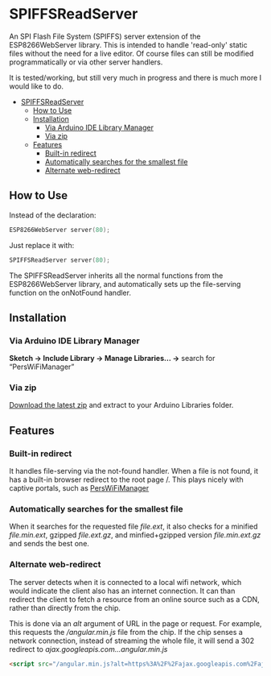 # SPIFFSReadServer
An SPI Flash File System (SPIFFS) server extension of the ESP8266WebServer library. This is intended to handle 'read-only' static files without the need for a live editor. Of course files can still be modified programmatically or via other server handlers.

It is tested/working, but still very much in progress and there is much more I would like to do.

- [SPIFFSReadServer](#spiffsreadserver)
	- [How to Use](#how-to-use)
	- [Installation](#installation)
		- [Via Arduino IDE Library Manager](#via-arduino-ide-library-manager)
		- [Via zip](#via-zip)
	- [Features](#features)
		- [Built-in redirect](#built-in-redirect)
		- [Automatically searches for the smallest file](#automatically-searches-for-the-smallest-file)
		- [Alternate web-redirect](#alternate-web-redirect)

## How to Use

Instead of the declaration:

```cpp
ESP8266WebServer server(80);
```

Just replace it with:

```cpp
SPIFFSReadServer server(80);
```

The SPIFFSReadServer inherits all the normal functions from the ESP8266WebServer library, and automatically sets up the file-serving function on the onNotFound handler.

## Installation

### Via Arduino IDE Library Manager

**Sketch -> Include Library -> Manage Libraries… ->** search for “PersWiFiManager” 

### Via zip

[Download the latest zip](https://github.com/r-downing/SPIFFSReadServer/archive/master.zip) and extract to your Arduino Libraries folder.

## Features
### Built-in redirect
It handles file-serving via the not-found handler. When a file is not found, it has a built-in browser redirect to the root page /. This plays nicely with captive portals, such as [PersWiFiManager](http://ryandowning.net/PersWiFiManager/)

### Automatically searches for the smallest file
When it searches for the requested file *file.ext*, it also checks for a minified *file.min.ext*, gzipped *file.ext.gz*, and minfied+gzipped version *file.min.ext.gz* and sends the best one.

### Alternate web-redirect
The server detects when it is connected to a local wifi network, which would indicate the client also has an internet connection. It can than redirect the client to fetch a resource from an online source such as a CDN, rather than directly from the chip.

This is done via an *alt* argument of URL in the page or request. For example, this requests the */angular.min.js* file from the chip. If the chip senses a network connection, instead of streaming the whole file, it will send a 302 redirect to *ajax.googleapis.com...angular.min.js*

```html
<script src="/angular.min.js?alt=https%3A%2F%2Fajax.googleapis.com%2Fajax%2Flibs%2Fangularjs%2F1.6.6%2Fangular.min.js"></script>
```
